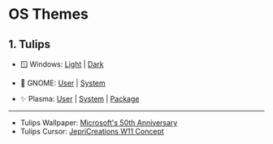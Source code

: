 # OS Themes

## 1. Tulips

- 🪟 Windows: [Light](https://github.com/xmha97/Themes/releases/download/tulips-v1.0/TulipsLight.deskthemepack) | [Dark](https://github.com/xmha97/Themes/releases/download/tulips-v1.0/TulipsDark.deskthemepack)

- 🦶 GNOME: [User](https://github.com/xmha97/Themes/releases/download/tulips-v1.0/TulipsGU.zip) | [System](https://github.com/xmha97/Themes/releases/download/tulips-v1.0/TulipsGS.zip)

- ✨ Plasma: [User](https://github.com/xmha97/Themes/releases/download/tulips-v1.0/TulipsGU.zip) | [System](https://github.com/xmha97/Themes/releases/download/tulips-v1.0/TulipsGS.zip) | [Package](https://github.com/xmha97/Themes/releases/download/tulips-v1.0/tulips.tar.gz)

---

- Tulips Wallpaper: [Microsoft's 50th Anniversary](https://microsoft.design/wallpapers)
- Tulips Cursor: [JepriCreations W11 Concept](https://www.deviantart.com/jepricreations/art/886489356)
